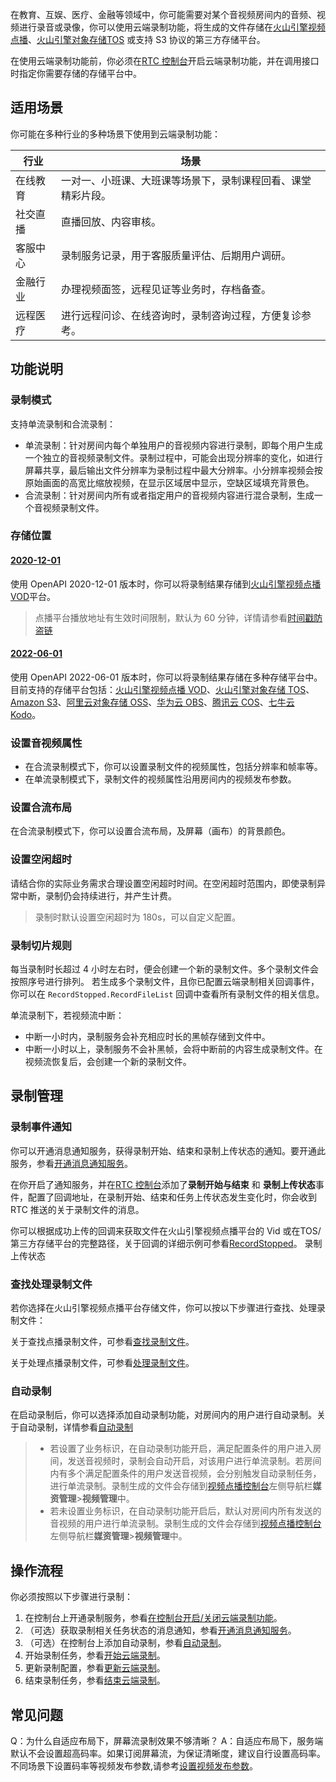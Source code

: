 在教育、互娱、医疗、金融等领域中，你可能需要对某个音视频房间内的音频、视频进行录音或录像，你可以使用云端录制功能，将生成的文件存储在[火山引擎视频点播](https://www.volcengine.com/product/vod)、[火山引擎对象存储TOS](https://www.volcengine.com/product/tos) 或支持 S3 协议的第三方存储平台。

在使用云端录制功能前，你必须在[RTC 控制台](https://console.volcengine.com/rtc/cloudRTC)开启云端录制功能，并在调用接口时指定你需要存储的存储平台中。


## 适用场景

你可能在多种行业的多种场景下使用到云端录制功能：

|  **行业**  |  **场景**  |
| --- | --- |
| 在线教育 | 一对一、小班课、大班课等场景下，录制课程回看、课堂精彩片段。 |
| 社交直播 | 直播回放、内容审核。 |
| 客服中心 | 录制服务记录，用于客服质量评估、后期用户调研。 |
| 金融行业 | 办理视频面签，远程见证等业务时，存档备查。 |
| 远程医疗 | 进行远程问诊、在线咨询时，录制咨询过程，方便复诊参考。 |


## 功能说明
### 录制模式
支持单流录制和合流录制：
	
- 单流录制：针对房间内每个单独用户的音视频内容进行录制，即每个用户生成一个独立的音视频录制文件。录制过程中，可能会出现分辨率的变化，如进行屏幕共享，最后输出文件分辨率为录制过程中最大分辨率。小分辨率视频会按原始画面的高宽比缩放视频，在显示区域居中显示，空缺区域填充背景色。
- 合流录制：针对房间内所有或者指定用户的音视频内容进行混合录制，生成一个音视频录制文件。

### 存储位置

#### [2020-12-01](69844)
使用 OpenAPI 2020-12-01 版本时，你可以将录制结果存储到[火山引擎视频点播 VOD](https://www.volcengine.com/product/vod)平台。
> 点播平台播放地址有生效时间限制，默认为 60 分钟，详情请参看[时间戳防盗链](https://www.volcengine.com/docs/4/24#%E9%85%8D%E7%BD%AE%E6%97%B6%E9%97%B4%E6%88%B3%E9%98%B2%E7%9B%97%E9%93%BE)

#### [2022-06-01](115526)
使用 OpenAPI 2022-06-01 版本时，你可以将录制结果存储在多种存储平台中。目前支持的存储平台包括：[火山引擎视频点播 VOD](https://www.volcengine.com/product/vod)、[火山引擎对象存储 TOS](https://www.volcengine.com/product/tos)、[Amazon S3](https://docs.aws.amazon.com/zh_cn/general/latest/gr/Welcome.html)、[阿里云对象存储 OSS](https://help.aliyun.com/document_detail/2391478.html?spm=a2c4g.31837.0.0.5bb82245uuajtV)、[华为云 OBS](https://www.huaweicloud.com/product/obs.html)、[腾讯云 COS](https://cloud.tencent.com/document/product/436/6222)、[七牛云 Kodo](https://developer.qiniu.com/kodo/1277/product-introduction)。

### 设置音视频属性

- 在合流录制模式下，你可以设置录制文件的视频属性，包括分辨率和帧率等。
- 在单流录制模式下，录制文件的视频属性沿用房间内的视频发布参数。

### 设置合流布局
在合流录制模式下，你可以设置合流布局，及屏幕（画布）的背景颜色。

### 设置空闲超时

请结合你的实际业务需求合理设置空闲超时时间。在空闲超时范围内，即使录制异常中断，录制仍会持续进行，并产生计费。

> 录制时默认设置空闲超时为 180s，可以自定义配置。

<span id="rule"></span>
 ### 录制切片规则

每当录制时长超过 4 小时左右时，便会创建一个新的录制文件。多个录制文件会按照序号进行排列。
若生成多个录制文件，且你已配置云端录制相关回调事件，你可以在 `RecordStopped.RecordFileList` 回调中查看所有录制文件的相关信息。

单流录制下，若视频流中断：

- 中断一小时内，录制服务会补充相应时长的黑帧存储到文件中。
- 中断一小时以上，录制服务不会补黑帧，会将中断前的内容生成录制文件。在视频流恢复后，会创建一个新的录制文件。
## 录制管理

### 录制事件通知
你可以开通消息通知服务，获得录制开始、结束和录制上传状态的通知。要开通此服务，参看[开通消息通知服务](75110)。
 
在你开启了通知服务，并在[RTC 控制台](https://console.volcengine.com/rtc/cloudRTC)添加了**录制开始与结束** 和 **录制上传状态**事件，配置了回调地址，在录制开始、结束和任务上传状态发生变化时，你会收到 RTC 推送的关于录制文件的消息。

你可以根据成功上传的回调来获取文件在火山引擎视频点播平台的 Vid 或在TOS/第三方存储平台的完整路径，关于回调的详细示例可参看[RecordStopped](https://www.volcengine.com/docs/6348/75125#recordstopped-2020-12-01)。
录制上传状态
### 查找处理录制文件
若你选择在火山引擎视频点播平台存储文件，你可以按以下步骤进行查找、处理录制文件：

关于查找点播录制文件，可参看[查找录制文件](https://www.volcengine.com/docs/4/181541#%E6%9F%A5%E6%89%BE%E5%BD%95%E5%88%B6%E6%96%87%E4%BB%B6)。

关于处理点播录制文件，可参看[处理录制文件](https://www.volcengine.com/docs/4/181541#%E5%A4%84%E7%90%86%E5%BD%95%E5%88%B6%E6%96%87%E4%BB%B6)。

### 自动录制

在启动录制后，你可以选择添加自动录制功能，对房间内的用户进行自动录制。关于自动录制，详情参看[自动录制](73625)

>- 若设置了业务标识，在自动录制功能开启，满足配置条件的用户进入房间，发送音视频时，录制会自动开启，对该用户进行单流录制。若房间内有多个满足配置条件的用户发送音视频，会分别触发自动录制任务，进行单流录制。录制生成的文件会存储到[视频点播控制台](https://console.volcengine.com/home)左侧导航栏**媒资管理**>**视频管理**中。
>- 若未设置业务标识，在自动录制功能开启后，默认对房间内所有发送的音视频的用户进行单流录制。录制生成的文件会存储到[视频点播控制台](https://console.volcengine.com/home)左侧导航栏**媒资管理**>**视频管理**中。

## 操作流程
你必须按照以下步骤进行录制：

1. 在控制台上开通录制服务，参看[在控制台开启/关闭云端录制功能](69819)。
2. （可选）获取录制相关任务状态的消息通知，参看[开通消息通知服务](75110)。
3. （可选）在控制台上添加自动录制，参看[自动录制](73625)。
4. 开始录制任务，参看[开始云端录制](69844)。
5. 更新录制配置，参看[更新云端录制](69845)。
6. 结束录制任务，参看[结束云端录制](69846)。

## 常见问题
Q：为什么自适应布局下，屏幕流录制效果不够清晰？
A：自适应布局下，服务端默认不会设置超高码率。如果订阅屏幕流，为保证清晰度，建议自行设置高码率。不同场景下设置码率等视频发布参数,请参考[设置视频发布参数](70122.md#videoprofiles)。